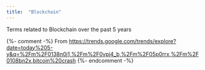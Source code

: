 ```yaml
---
title:  "Blockchain"
---
```


Terms related to Blockchain over the past 5 years

{%- comment -%} From https://trends.google.com/trends/explore?date=today%205-y&q=%2Fm%2F0138n0j1,%2Fm%2F0vpj4_b,%2Fm%2F05p0rrx,%2Fm%2F0108bn2x,bitcoin%20crash {%- endcomment -%}

<br>
<br>

<script type="text/javascript" src="https://ssl.gstatic.com/trends_nrtr/2051_RC11/embed_loader.js"></script>
<script type="text/javascript">
trends.embed.renderExploreWidget("TIMESERIES", {"comparisonItem":[{"keyword":"/m/0138n0j1","geo":"","time":"today 5-y"},{"keyword":"/m/0vpj4_b","geo":"","time":"today 5-y"},{"keyword":"/m/05p0rrx","geo":"","time":"today 5-y"},{"keyword":"/m/0108bn2x","geo":"","time":"today 5-y"},{"keyword":"bitcoin crash","geo":"","time":"today 5-y"}],"category":0,"property":""}, {"exploreQuery":"date=today%205-y&q=%2Fm%2F0138n0j1,%2Fm%2F0vpj4_b,%2Fm%2F05p0rrx,%2Fm%2F0108bn2x,bitcoin%20crash","guestPath":"https://trends.google.com:443/trends/embed/"});
</script>
